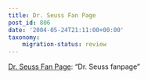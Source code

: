 ```yaml
---
title: Dr. Seuss Fan Page
post_id: 806
date: '2004-05-24T21:11:00+00:00'
taxonomy:
    migration-status: review
---
```

[Dr. Seuss Fan Page](https://web.archive.org/web/20050207102801/http://www.xs4all.nl/%7Ehwillebo/): “Dr. Seuss fanpage”